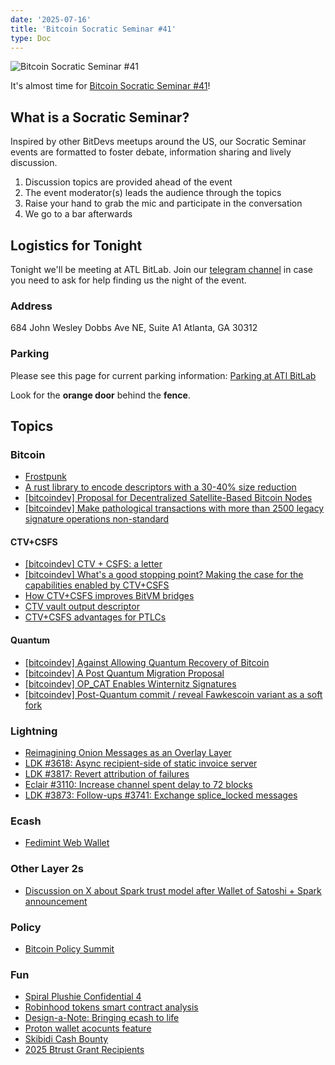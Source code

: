 ```yaml
---
date: '2025-07-16'
title: 'Bitcoin Socratic Seminar #41'
type: Doc
---
```


![Bitcoin Socratic Seminar #41](/bitcoin-socratic-seminar-41.jpg)

It's almost time for <a href="https://www.meetup.com/atlantabitdevs/">Bitcoin Socratic Seminar #41</a>!

## What is a Socratic Seminar?

Inspired by other BitDevs meetups around the US, our Socratic Seminar events are formatted to foster debate, information sharing and lively discussion.

1. Discussion topics are provided ahead of the event
2. The event moderator(s) leads the audience through the topics
3. Raise your hand to grab the mic and participate in the conversation
4. We go to a bar afterwards

## Logistics for Tonight

Tonight we'll be meeting at ATL BitLab. Join our <a href="https://atlantabitdevs.org/telegram/" target="_blank">telegram channel</a> in case you need to ask for help finding us the night of the event.

### Address

684 John Wesley Dobbs Ave NE,
Suite A1
Atlanta, GA 30312

### Parking

Please see this page for current parking information: <a href="https://atlbitlab.com/parking-at-atl-bitlab">Parking at ATl BitLab</a>

Look for the **orange door** behind the **fence**.

## Topics

### Bitcoin

- [Frostpunk](https://spiralbtc.substack.com/p/nerd-of-the-month-frostpunk)
- [A rust library to encode descriptors with a 30-40% size reduction](https://delvingbitcoin.org/t/a-rust-library-to-encode-descriptors-with-a-30-40-size-reduction/1804)
- [[bitcoindev] Proposal for Decentralized Satellite-Based Bitcoin Nodes](https://groups.google.com/g/bitcoindev/c/57_6D3O8RZg/m/cTzolEEkBwAJ)
- [[bitcoindev] Make pathological transactions with more than 2500 legacy signature operations non-standard](https://groups.google.com/g/bitcoindev/c/u2Bz1Ms8_lA/m/AdgOwwLUBQAJ)

#### CTV+CSFS

- [[bitcoindev] CTV + CSFS: a letter](https://groups.google.com/g/bitcoindev/c/KJF6A55DPJ8/m/ZWhVgOm7AQAJ)
- [[bitcoindev] What's a good stopping point? Making the case for the capabilities enabled by CTV+CSFS](https://groups.google.com/g/bitcoindev/c/-qJc1EWQzY0/m/9O_ga58aAwAJ)
- [How CTV+CSFS improves BitVM bridges](https://delvingbitcoin.org/t/how-ctv-csfs-improves-bitvm-bridges/1591/25)
- [CTV vault output descriptor](https://delvingbitcoin.org/t/ctv-vault-output-descriptor/1766)
- [CTV+CSFS advantages for PTLCs](https://delvingbitcoin.org/t/ctv-csfs-can-we-reach-consensus-on-a-first-step-towards-covenants/1509/80)

#### Quantum

- [[bitcoindev] Against Allowing Quantum Recovery of Bitcoin](https://groups.google.com/g/bitcoindev/c/uUK6py0Yjq0/m/UOcjKudiAwAJ)
- [[bitcoindev] A Post Quantum Migration Proposal](https://groups.google.com/g/bitcoindev/c/uEaf4bj07rE/m/RMkPWnrSBwAJ)
- [[bitcoindev] OP_CAT Enables Winternitz Signatures](https://groups.google.com/g/bitcoindev/c/Zx_NMqZH65Y/m/LV5zE15qAQAJ)
- [[bitcoindev] Post-Quantum commit / reveal Fawkescoin variant as a soft fork](https://groups.google.com/g/bitcoindev/c/LpWOcXMcvk8/m/DjaiWnViAQAJ)

### Lightning

- [Reimagining Onion Messages as an Overlay Layer](https://delvingbitcoin.org/t/reimagining-onion-messages-as-an-overlay-layer/1799)
- [LDK #3618: Async recipient-side of static invoice server](https://github.com/lightningdevkit/rust-lightning/issues/3618)
- [LDK #3817: Revert attribution of failures](https://github.com/lightningdevkit/rust-lightning/pull/3817)
- [Eclair #3110: Increase channel spent delay to 72 blocks](https://github.com/ACINQ/eclair/pull/3110)
- [LDK #3873: Follow-ups #3741: Exchange splice_locked messages](https://github.com/lightningdevkit/rust-lightning/pull/3873)

### Ecash

- [Fedimint Web Wallet](https://x.com/Harsh_dev098/status/1933888486139978085)

### Other Layer 2s

- [Discussion on X about Spark trust model after Wallet of Satoshi + Spark announcement](https://x.com/TheBlueMatt/status/1940179770735829432)

### Policy

- [Bitcoin Policy Summit](https://www.btcpolicysummit.org/)

### Fun

- [Spiral Plushie Confidential 4](https://spiralbtc.substack.com/p/plushie-confidential-4-logistics)
- [Robinhood tokens smart contract analysis](https://x.com/allenf32/status/1940395784605925855)
- [Design-a-Note: Bringing ecash to life](https://habla.news/a/naddr1qvzqqqr4gupzprpfkvsapu7xzdpcst4yjc37s3m3dyxdq4nwgzus7z896dpnd24qqqxnzde4xqurgd3c8qenqd3ssgmp38)
- [Proton wallet acocunts feature](https://x.com/protonwallet/status/1932485335981641968)
- [Skibidi Cash Bounty](https://x.com/pavlenex/status/1942616034747228480)
- [2025 Btrust Grant Recipients](https://x.com/btrustteam/status/1940437346454999290)
